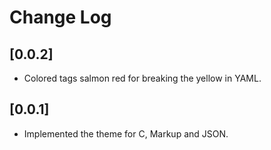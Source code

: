 # Change Log

## [0.0.2]

- Colored tags salmon red for breaking the yellow in YAML.

## [0.0.1]

- Implemented the theme for C, Markup and JSON.

